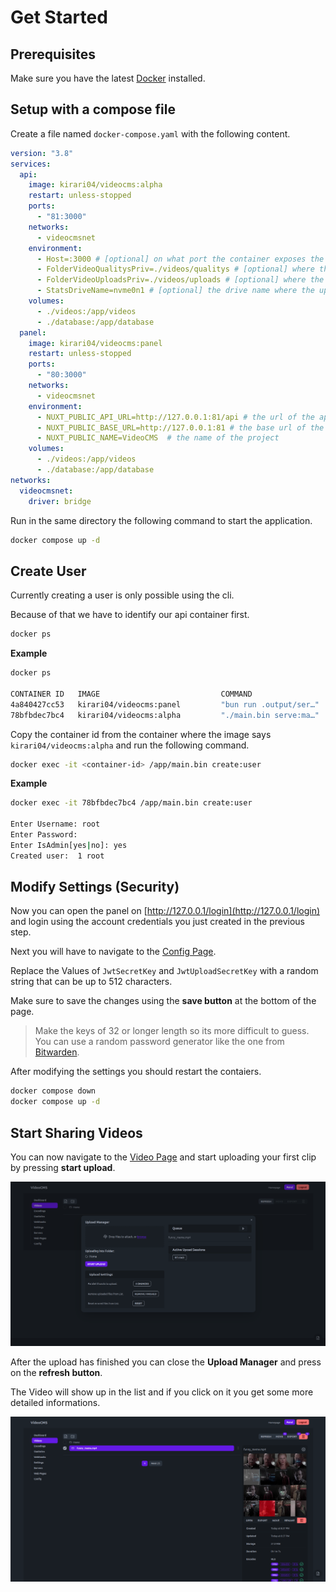 # Get Started

## Prerequisites

Make sure you have the latest [Docker](https://docs.docker.com/engine/install/) installed.

## Setup with a compose file

Create a file named `docker-compose.yaml` with the following content.

```yaml
version: "3.8"
services:
  api:
    image: kirari04/videocms:alpha
    restart: unless-stopped
    ports:
      - "81:3000"
    networks:
      - videocmsnet
    environment:
      - Host=:3000 # [optional] on what port the container exposes the api
      - FolderVideoQualitysPriv=./videos/qualitys # [optional] where the videos are stored inside the container
      - FolderVideoUploadsPriv=./videos/uploads # [optional] where the uploads are stored inside the container
      - StatsDriveName=nvme0n1 # [optional] the drive name where the uploads & videos are stored (for stats on dashboard)
    volumes:
      - ./videos:/app/videos
      - ./database:/app/database
  panel:
    image: kirari04/videocms:panel
    restart: unless-stopped
    ports:
      - "80:3000"
    networks:
      - videocmsnet
    environment:
      - NUXT_PUBLIC_API_URL=http://127.0.0.1:81/api # the url of the api
      - NUXT_PUBLIC_BASE_URL=http://127.0.0.1:81 # the base url of the api server
      - NUXT_PUBLIC_NAME=VideoCMS  # the name of the project
    volumes:
      - ./videos:/app/videos
      - ./database:/app/database
networks:
  videocmsnet:
    driver: bridge
```

Run in the same directory the following command to start the application.

```sh
docker compose up -d
```

## Create User

Currently creating a user is only possible using the cli.

Because of that we have to identify our api container first.
```sh
docker ps
```

**Example**
```sh
docker ps

CONTAINER ID   IMAGE                           COMMAND                  CREATED          STATUS          PORTS                                                                                            NAMES
4a840427cc53   kirari04/videocms:panel         "bun run .output/ser…"   53 seconds ago   Up 52 seconds   0.0.0.0:80->3000/tcp, :::80->3000/tcp                                                            videocms-docs-panel-1
78bfbdec7bc4   kirari04/videocms:alpha         "./main.bin serve:ma…"   53 seconds ago   Up 52 seconds   0.0.0.0:81->3000/tcp, :::81->3000/tcp
```

Copy the container id from the container where the image says `kirari04/videocms:alpha` and run the following command.
```sh
docker exec -it <container-id> /app/main.bin create:user
```

**Example**
```sh
docker exec -it 78bfbdec7bc4 /app/main.bin create:user

Enter Username: root
Enter Password: 
Enter IsAdmin[yes|no]: yes
Created user:  1 root
```

## Modify Settings (Security)

Now you can open the panel on [http://127.0.0.1/login](http://127.0.0.1/login) and login using the account credentials you just created in the previous step.

Next you will have to navigate to the [Config Page](http://127.0.0.1/my/config).

Replace the Values of `JwtSecretKey` and `JwtUploadSecretKey` with a random string that can be up to 512 characters.

Make sure to save the changes using the **save button** at the bottom of the page.

> Make the keys of 32 or longer length so its more difficult to guess.
> You can use a random password generator like the one from [Bitwarden](https://bitwarden.com/password-generator/#password-generator).

After modifying the settings you should restart the contaiers.
```sh
docker compose down
docker compose up -d
```

## Start Sharing Videos

You can now navigate to the [Video Page](http://127.0.0.1/my/videos) and start uploading your first clip by pressing **start upload**.

![Upload Example](./assets/upload_example.png)

After the upload has finished you can close the **Upload Manager** and press on the **refresh button**.

The Video will show up in the list and if you click on it you get some more detailed informations.

![Video Info Example](./assets/video_info_example.png)